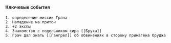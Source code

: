 

#### Ключевые события
	1. определение миссии Грача
	2. Нападение на притон
	3. +2 экспы
	4. Знакомство с подельником сира [[Бруха]]
	5. Грач дал знать [[Гангрел]] об обвинениях в сторону примагена бруджа